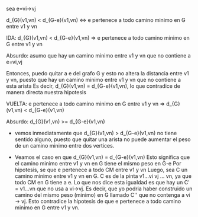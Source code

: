 sea e=vi->vj

d_{G}(v1,vn) < d_{G-e}(v1,vn) <=> e pertenece a todo camino minimo en G entre v1 y vn

IDA: d_{G}(v1,vn) < d_{G-e}(v1,vn) => e pertenece a todo camino minimo en G entre v1 y vn

Absurdo: asumo que hay un camino minimo entre v1 y vn que no contiene a e=vi,vj

Entonces, puedo quitar a e del grafo G y esto no altera la distancia entre v1 y vn, puesto que hay un camino minimo entre v1 y vn que no contiene a esta arista
Es decir, d_{G}(v1,vn) = d_{G-e}(v1,vn), lo que contradice de manera directa nuestra hipotesis


VUELTA: e pertenece a todo camino minimo en G entre v1 y vn => d_{G}(v1,vn) < d_{G-e}(v1,vn) 

Absurdo: d_{G}(v1,vn) >= d_{G-e}(v1,vn)

- vemos inmediatamente que  d_{G}(v1,vn) > d_{G-e}(v1,vn) no tiene sentido alguno, puesto que quitar una arista no puede aumentar el peso de un camino minimo entre dos vertices.

- Veamos el caso en que d_{G}(v1,vn) = d_{G-e}(v1,vn)
Esto significa que el camino minimo entre v1 y vn en G tiene el mismo peso en G-e
Por hipotesis, se que e pertenece a todo CM entre v1 y vn
Luego, sea C un camino minimo entre v1 y vn en G. C es de la pinta v1...vi vj ... vn, ya que todo CM en G tiene a e.
Lo que nos dice esta igualdad es que hay un C' = v1...vn que no usa a vi->vj. Es decir, que yo podria haber construido un camino del mismo peso (minimo) en G llamado C'' que no contenga a vi -> vj. Esto contradice la hipotesis de que e pertenece a todo camino minimo en G entre v1 y vn.


